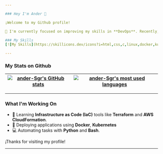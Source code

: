 ```yaml
---

### Hey I'm Ander 👋

¡Welcome to my Github profile!

🚀 I'm currently focused on improving my skills in **DevOps**. Recently, I’ve been learning and working with tools like **Kubernetes**, **Terraform**, **AWS**.

### My Skills  
[![My Skills](https://skillicons.dev/icons?i=html,css,c,linux,docker,kubernetes,aws,terraform,python,bash)](https://skillicons.dev)

---
```


### My Stats on Github  

| [![ander-Sgr's GitHub stats](https://github-readme-stats.vercel.app/api?username=ander-Sgr&count_private=true&show_icons=true&hide=issues&hide_border=true&theme=onedark)](https://github.com/ander-Sgr?tab=repositories) | [![ander-Sgr's most used languages](https://github-readme-stats.vercel.app/api/top-langs/?username=ander-Sgr&layout=compact&hide_border=true&theme=onedark)](https://github.com/ander-Sgr?tab=repositories) |  
|:-:|:-:|  

---

### What I'm Working On  
- 🌱 Learning **Infrastructure as Code (IaC)** tools like **Terraform** and **AWS CloudFormation**.  
- 🔧 Deploying applications using **Docker**, **Kubernetes** 
- 💻 Automating tasks with **Python** and **Bash**.  

¡Thanks for visiting my profile! 

---
